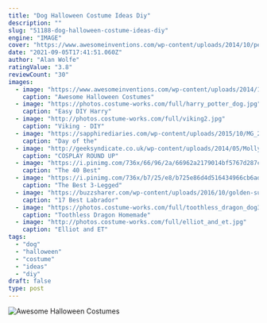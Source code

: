 ```yaml
---
title: "Dog Halloween Costume Ideas Diy"
description: ""
slug: "51188-dog-halloween-costume-ideas-diy"
engine: "IMAGE"
cover: "https://www.awesomeinventions.com/wp-content/uploads/2014/10/pet-halloween-costume-22.jpg"
date: "2021-09-05T17:41:51.060Z"
author: "Alan Wolfe"
ratingValue: "3.8"
reviewCount: "30"
images:
  - image: "https://www.awesomeinventions.com/wp-content/uploads/2014/10/pet-halloween-costume-22.jpg"
    caption: "Awesome Halloween Costumes"
  - image: "https://photos.costume-works.com/full/harry_potter_dog.jpg"
    caption: "Easy DIY Harry"
  - image: "http://photos.costume-works.com/full/viking2.jpg"
    caption: "Viking - DIY"
  - image: "https://sapphirediaries.com/wp-content/uploads/2015/10/MG_2870.jpg"
    caption: "Day of the"
  - image: "http://geeksyndicate.co.uk/wp-content/uploads/2014/05/Molly-Weasley.jpg"
    caption: "COSPLAY ROUND UP"
  - image: "https://i.pinimg.com/736x/66/96/2a/66962a2179014bf5767d287c01dd9d67--costume-ideas-dog-costumes.jpg"
    caption: "The 40 Best"
  - image: "https://i.pinimg.com/736x/b7/25/e8/b725e86d4d516434966cb6adf7ef23b9--nemo-pet-costumes.jpg"
    caption: "The Best 3-Legged"
  - image: "https://buzzsharer.com/wp-content/uploads/2016/10/golden-sunflower-labrador-dog.jpg"
    caption: "17 Best Labrador"
  - image: "https://photos.costume-works.com/full/toothless_dragon_dog3.jpg"
    caption: "Toothless Dragon Homemade"
  - image: "http://photos.costume-works.com/full/elliot_and_et.jpg"
    caption: "Elliot and ET"
tags:
  - "dog"
  - "halloween"
  - "costume"
  - "ideas"
  - "diy"
draft: false
type: post
---
```



![Awesome Halloween Costumes](https://www.awesomeinventions.com/wp-content/uploads/2014/10/pet-halloween-costume-22.jpg "Awesome Halloween Costumes")


<!--inArticleAds-->

<!--galleryOne-->


<!--inArticleAds-->

<!--galleryTwo-->


<!--galleryThree-->

